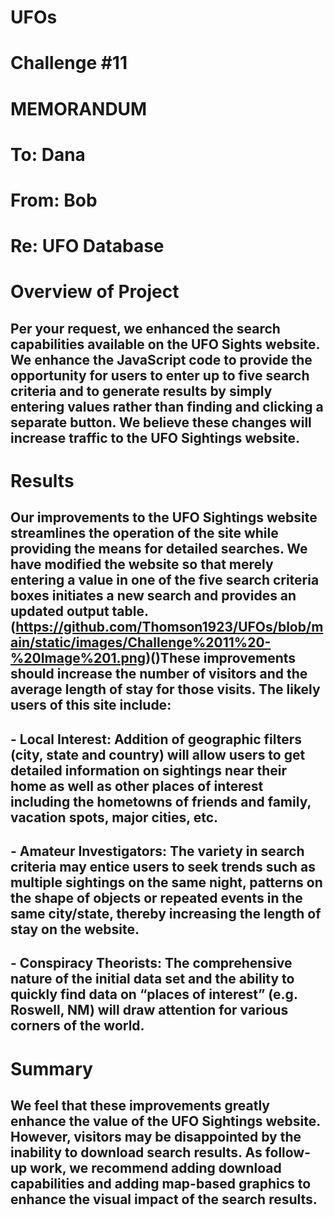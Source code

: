 # UFOs
# Challenge #11

# MEMORANDUM

# To: Dana 
# From: Bob
# Re: UFO Database 

# Overview of Project
## Per your request, we enhanced the search capabilities available on the UFO Sights website. We enhance the JavaScript code to provide the opportunity for users to enter up to five search criteria and to generate results by simply entering values rather than finding and clicking a separate button. We believe these changes will increase traffic to the UFO Sightings website.

# Results
## Our improvements to the UFO Sightings website streamlines the operation of the site while providing the means for detailed searches. We have modified the website so that merely entering a value in one of the five search criteria boxes initiates a new search and provides an updated output table. (https://github.com/Thomson1923/UFOs/blob/main/static/images/Challenge%2011%20-%20Image%201.png)()These improvements should increase the number of visitors and the average length of stay for those visits. The likely users of this site include:
## - Local Interest: Addition of geographic filters (city, state and country) will allow users to get detailed information on sightings near their home as well as other places of interest including the hometowns of friends and family, vacation spots, major cities, etc.
## - Amateur Investigators: The variety in search criteria may entice users to seek trends such as multiple sightings on the same night, patterns on the shape of objects or repeated events in the same city/state, thereby increasing the length of stay on the website. 
## - Conspiracy Theorists: The comprehensive nature of the initial data set and the ability to quickly find data on “places of interest” (e.g. Roswell, NM) will draw attention for various corners of the world.

# Summary
## We feel that these improvements greatly enhance the value of the UFO Sightings website. However, visitors may be disappointed by the inability to download search results. As follow-up work, we recommend adding download capabilities and adding map-based graphics to enhance the visual impact of the search results.
